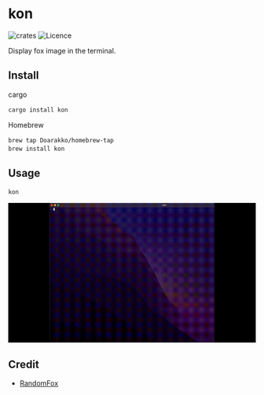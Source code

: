 # kon

![crates](https://img.shields.io/crates/v/kon.svg) ![Licence](https://img.shields.io/github/license/Doarakko/kon)

Display fox image in the terminal.

## Install

cargo

```sh
cargo install kon
```

Homebrew

```sh
brew tap Doarakko/homebrew-tap
brew install kon
```

## Usage

```sh
kon
```

![sample](./sample.gif)

## Credit

- [RandomFox](https://randomfox.ca/)
